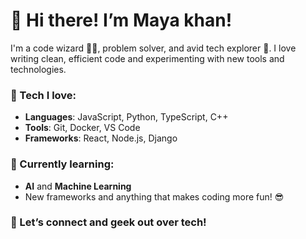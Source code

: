 # 👋 Hi there! I’m Maya khan!

I'm a code wizard 🧙‍♂️, problem solver, and avid tech explorer 🚀. I love writing clean, efficient code and experimenting with new tools and technologies.

### 🔧 Tech I love:
- **Languages**: JavaScript, Python, TypeScript, C++
- **Tools**: Git, Docker, VS Code
- **Frameworks**: React, Node.js, Django

### 🌱 Currently learning:
- **AI** and **Machine Learning**
- New frameworks and anything that makes coding more fun! 😎

### 💬 Let’s connect and geek out over tech!
